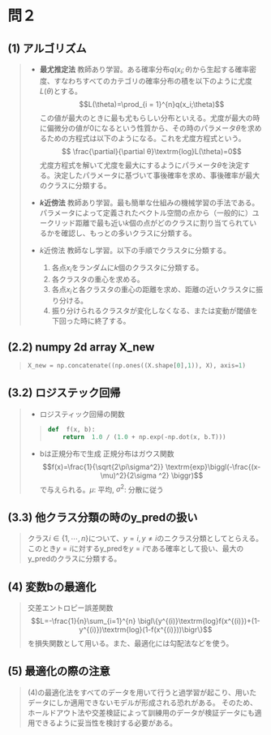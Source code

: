 # 問２
## (1) アルゴリズム
> - **最尤推定法**
> 教師あり学習。ある確率分布$q(x_i;\theta)$から生起する確率密度、すなわちすべてのカテゴリの確率分布の積を以下のように尤度$L(\theta)$とする。
> $$L(\theta)=\prod_{i = 1}^{n}q(x_i;\theta)$$この値が最大のときに最も尤もらしい分布といえる。尤度が最大の時に偏微分の値が0になるという性質から、その時のパラメータ$\theta$を求めるための方程式は以下のようになる。これを尤度方程式という。
> $$ \frac{\partial}{\partial θ}\textrm{log}L(\theta)=0$$尤度方程式を解いて尤度を最大にするようにパラメータ$\theta$を決定する。決定したパラメータに基づいて事後確率を求め、事後確率が最大のクラスに分類する。
> 
> - **$k$近傍法**
> 教師あり学習。最も簡単な仕組みの機械学習の手法である。パラメータによって定義されたベクトル空間の点から（一般的に）ユークリッド距離で最も近い$k$個の点がどのクラスに割り当てられているかを確認し、もっとの多いクラスに分類する。
> 
> - $k$近傍法
> 教師なし学習。以下の手順でクラスタに分類する。
>	1. 各点$x_i$をランダムに$k$個のクラスタに分類する。
>	2. 各クラスタの重心を求める。
>	3. 各点$x_i$と各クラスタの重心の距離を求め、距離の近いクラスタに振り分ける。
>	4. 振り分けられるクラスタが変化しなくなる、または変動が閾値を下回った時に終了する。

## (2.2) **numpy 2d array X_new**

> ```python:question2.py
> X_new = np.concatenate((np.ones((X.shape[0],1)), X), axis=1)
> ```

## (3.2) **ロジステック回帰**
> - ロジスティック回帰の関数
> > ```python
>  > def  f(x, b):
> >  	return  1.0 / (1.0 + np.exp(-np.dot(x, b.T)))
> > ```
> - bは正規分布で生成
> 正規分布はガウス関数$$f(x)=\frac{1}{\sqrt{2\pi\sigma^2}}
> \textrm{exp}\biggl(-\frac{(x-\mu)^2}{2\sigma ^2} \biggr)$$
> で与えられる。$\mu$: 平均, $\sigma^2$: 分散に従う

## (3.3) **他クラス分類の時のy_predの扱い**

> クラス$i\in\{1,\cdots,n\}$について、$y=i,y\neq i$のニクラス分類としてとらえる。このとき$y=i$に対するy_predを$y=i$である確率として扱い、最大のy_predのクラスに分類する。

## (4) 変数bの最適化

> 交差エントロピー誤差関数
> $$L=-\frac{1}{n}\sum_{i=1}^{n} \bigl\{y^{(i)}\textrm{log}f(x^{(i)})+(1-y^{(i)})\textrm{log}(1-f(x^{(i)}))\bigr\}$$
> を損失関数として用いる。また、最適化には勾配法などを使う。

## (5) 最適化の際の注意

> (4)の最適化法をすべてのデータを用いて行うと過学習が起こり、用いたデータにしか適用できないモデルが形成される恐れがある。
> そのため、ホールドアウト法や交差検証によって訓練用のデータが検証データにも適用できるように妥当性を検討する必要がある。